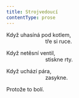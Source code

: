 ```yaml
---
title: Strojvedoucí
contentType: prose
---
```


Když uhasíná pod kotlem,  
                          tře si ruce.

Když netěsní ventil,  
                          stiskne rty.

Když uchází pára,  
                          zasykne.

Protože to bolí.
